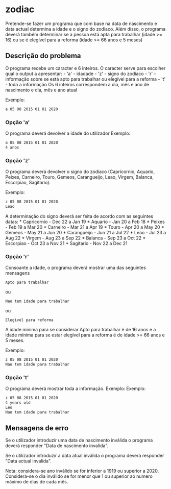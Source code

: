 # zodiac
Pretende-se fazer um programa que com base na data de nascimento e data actual determina a idade e o signo do zodiaco.
Além disso, o programa deverá também determinar se a pessoa está apta para trabalhar (idade >= 16) ou se é elegível para a reforma (idade >= 66 anos e 5 meses) 


## Descrição do problema
O programa recebe um caracter e 6 inteiros. O caracter serve para escolher qual o output a apresentar:
    - 'a' - idadade
    - 'z' - signo do zodiaco
    - 'r' - informação sobre se está apto para trabalhar ou elegível para a reforma
    - 't' - toda a informação
Os 6 inteiros correspondem a dia, mês e ano de nascimento e dia, mês e ano atual

Exemplo:
```bash
a 05 08 2015 01 01 2020
```

### Opção 'a'
O programa deverá devolver a idade do utilizador
Exemplo:
```bash
a 05 08 2015 01 01 2020
4 anos
```
### Opção 'z'
O programa deverá devolver o signo do zodiaco (Capricornio, Aquario, Peixes, Carneiro, Touro, Gemeos, Carangueijo, Leao, Virgem, Balanca, Escorpiao, Sagitario).

Exemplo:
```bash
z 05 08 2015 01 01 2020
Leao
```

A determinação do signo deverá ser feita de acordo com as seguintes datas:
    * Capricornio - Dec 22 a Jan 19
    * Aquario - Jan 20 a Feb 18
    * Peixes - Feb 19 a Mar 20
    * Carneiro - Mar 21 a Apr 19
    * Touro - Apr 20 a May 20
    * Gemeos - May 21 a Jun 20
    * Carangueijo - Jun 21 a Jul 22
    * Leao - Jul 23 a Aug 22
    * Virgem - Aug 23 a Sep 22
    * Balanca - Sep 23 a Oct 22
    * Escorpiao - Oct 23 a Nov 21
    * Sagitario - Nov 22 a Dec 21 

### Opção 'r'
Consoante a idade, o programa deverá mostrar uma das seguintes mensagens
```
Apto para trabalhar
```
ou
```
Nao tem idade para trabalhar
```
ou
```
Elegivel para reforma
```
A idade mínima para se considerar Apto para trabalhar é de 16 anos e a idade mínima para se estar elegível para a reforma é de idade >= 66 anos e 5 meses.

Exemplo:
```bash
z 05 08 2015 01 01 2020
Nao tem idade para trabalhar
```

### Opção 't'
O programa deverá mostrar toda a informação. Exemplo:
Exemplo:
```bash
z 05 08 2015 01 01 2020
4 years old
Leo
Nao tem idade para trabalhar
```

## Mensagens de erro
Se o utilizador introduzir uma data de nascimento inválida o programa deverá responder
"Data de nascimento invalida".

Se o utilizador introduzir a data atual inválida o programa deverá responder "Data actual invalida".

Nota: considera-se ano inválido se for inferior a 1919 ou superior a 2020. Considera-se o dia
inválido se for menor que 1 ou superior ao numero máximo de dias de cada mês.

